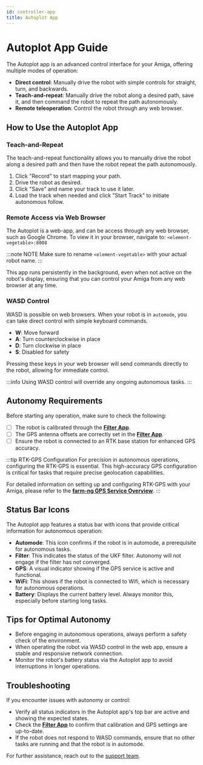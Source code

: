 ```yaml
---
id: controller-app
title: Autoplot App
---
```


# Autoplot App Guide

The Autoplot app is an advanced control interface for your Amiga, offering multiple modes of
operation:

- **Direct control**: Manually drive the robot with simple controls for straight, turn, and backwards.
- **Teach-and-repeat**: Manually drive the robot along a desired path, save it, and then command the robot to repeat the path autonomously.
- **Remote teleoperation**: Control the robot through any web browser.

## How to Use the Autoplot App

### Teach-and-Repeat

The teach-and-repeat functionality allows you to manually drive the robot along a desired path
and then have the robot repeat the path autonomously.

1. Click "Record" to start mapping your path.
2. Drive the robot as desired.
3. Click "Save" and name your track to use it later.
4. Load the track when needed and click "Start Track" to initiate autonomous follow.

### Remote Access via Web Browser

The Autoplot is a web-app, and can be access through any web browser, such as Google Chrome.
To view it in your browser, navigate to: `<element-vegetable>:8008`

:::note NOTE
Make sure to rename `<element-vegetable>` with your actual robot name.
:::

This app runs persistently in the background, even when not active on the robot's display,
ensuring that you can control your Amiga from any web browser at any time.

### WASD Control

WASD is possible on web browsers.
When your robot is in `automode`, you can take direct control with simple keyboard commands.

- **W**: Move forward
- **A**: Turn counterclockwise in place
- **D**: Turn clockwise in place
- **S**: Disabled for safety

Pressing these keys in your web browser will send commands directly to the robot, allowing for
immediate control.

:::info
Using WASD control will override any ongoing autonomous tasks.
:::

## Autonomy Requirements

Before starting any operation, make sure to check the following:

- [ ] The robot is calibrated through the [**Filter App**](/docs/apps/filter_app).
- [ ] The GPS antenna offsets are correctly set in the [**Filter App**](/docs/apps/filter_app).
- [ ] Ensure the robot is connected to an RTK base station for enhanced GPS accuracy.

:::tip RTK-GPS Configuration
For precision in autonomous operations, configuring the RTK-GPS is essential.
This high-accuracy GPS configuration is critical for tasks that require precise geolocation capabilities.

For detailed information on setting up and configuring RTK-GPS with your Amiga, please refer
to the [**farm-ng GPS Service Overview**](/docs/concepts/gps_service#Requirements).
:::

## Status Bar Icons

The Autoplot app features a status bar with icons that provide critical
information for autonomous operation:

- **Automode**: This icon confirms if the robot is in automode, a prerequisite for autonomous tasks.
- **Filter**: This indicates the status of the UKF filter.
Autonomy will not engage if the filter has not converged.
- **GPS**: A visual indicator showing if the GPS service is active and functional.
- **WiFi**: This shows if the robot is connected to Wifi, which is necessary for autonomous operations.
- **Battery**: Displays the current battery level.
Always monitor this, especially before starting long tasks.

## Tips for Optimal Autonomy

- Before engaging in autonomous operations, always perform a safety check of the environment.
- When operating the robot via WASD control in the web app, ensure a stable and responsive network connection.
- Monitor the robot's battery status via the Autoplot app to avoid interruptions in longer operations.

## Troubleshooting

If you encounter issues with autonomy or control:

- Verify all status indicators in the Autoplot app's top bar are active and showing the expected states.
- Check the [**Filter App**](/docs/apps/filter_app)
to confirm that calibration and GPS settings are up-to-date.
- If the robot does not respond to WASD commands, ensure that no other tasks are running and that
the robot is in automode.

For further assistance, reach out to the [support team](mailto:support@farm-ng.com).
